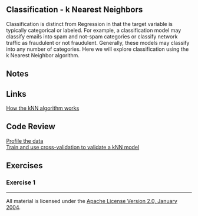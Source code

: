 ## Classification - k Nearest Neighbors

Classification is distinct from Regression in that the target variable is typically categorical or labeled.  For example, a classification model may classify emails into spam and not-spam categories or classify network traffic as fraudulent or not fraudulent.  Generally, these models may classify into any number of categories.  Here we will explore classification using the k Nearest Neighbor algorithm.

## Notes

## Links

[How the kNN algorithm works](https://youtu.be/UqYde-LULfs)  

## Code Review

[Profile the data](example1/example1.go)  
[Train and use cross-validation to  validate a kNN model](example2/example2.go)    

## Exercises

### Exercise 1

___
All material is licensed under the [Apache License Version 2.0, January 2004](http://www.apache.org/licenses/LICENSE-2.0).
